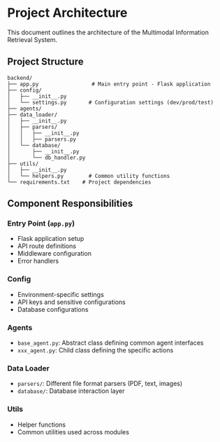 # Project Architecture

This document outlines the architecture of the Multimodal Information Retrieval System.

## Project Structure

```
backend/
├── app.py                 # Main entry point - Flask application
├── config/
│   ├── __init__.py
│   └── settings.py       # Configuration settings (dev/prod/test)
├── agents/
├── data_loader/
│   ├── __init__.py
│   ├── parsers/
│   │   ├── __init__.py
│   │   ├── parsers.py
│   └── database/
│       ├── __init__.py
│       └── db_handler.py
├── utils/
│   ├── __init__.py
│   └── helpers.py        # Common utility functions
└── requirements.txt    # Project dependencies
```

## Component Responsibilities

### Entry Point (`app.py`)
- Flask application setup
- API route definitions
- Middleware configuration
- Error handlers

### Config
- Environment-specific settings
- API keys and sensitive configurations
- Database configurations

### Agents
- `base_agent.py`: Abstract class defining common agent interfaces
- `xxx_agent.py`: Child class defining the specific actions

### Data Loader
- `parsers/`: Different file format parsers (PDF, text, images)
- `database/`: Database interaction layer

### Utils
- Helper functions
- Common utilities used across modules